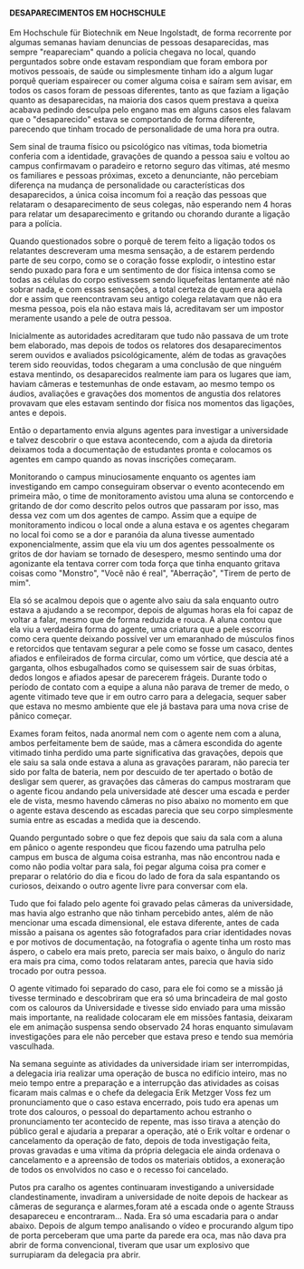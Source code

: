 #### DESAPARECIMENTOS EM HOCHSCHULE

Em Hochschule für Biotechnik em Neue Ingolstadt, de forma recorrente por algumas semanas haviam denuncias de pessoas desaparecidas, mas sempre "reapareciam" quando a polícia chegava no local, quando perguntados sobre onde estavam respondiam que foram embora por motivos pessoais, de saúde ou simplesmente tinham ido a algum lugar porquê queriam espairecer ou comer alguma coisa e saíram sem avisar, em todos os casos foram de pessoas diferentes, tanto as que faziam a ligação quanto as desaparecidas, na maioria dos casos quem prestava a queixa acabava pedindo desculpa pelo engano mas em alguns casos eles falavam que o "desaparecido" estava se comportando de forma diferente, parecendo que tinham trocado de personalidade de uma hora pra outra.

Sem sinal de trauma físico ou psicológico nas vítimas, toda biometria conferia com a identidade, gravações de quando a pessoa saiu e voltou ao campus confirmavam o paradeiro e retorno seguro das vítimas, até mesmo os familiares e pessoas próximas, exceto a denunciante, não percebiam diferença na mudança de personalidade ou características dos desaparecidos, a única coisa incomum foi a reação das pessoas que relataram o desaparecimento de seus colegas, não esperando nem 4 horas para relatar um desaparecimento e gritando ou chorando durante a ligação para a polícia.

Quando questionados sobre o porquê de terem feito a ligação todos os relatantes descreveram uma mesma sensação, a de estarem perdendo parte de seu corpo, como se o coração fosse explodir, o intestino estar sendo puxado para fora e um sentimento de dor física intensa como se todas as células do corpo estivessem sendo liquefeitas lentamente até não sobrar nada, e com essas sensações, a total certeza de quem era aquela dor e assim que reencontravam seu antigo colega relatavam que não era mesma pessoa, pois ela não estava mais lá, acreditavam ser um impostor meramente usando a pele de outra pessoa.

Inicialmente as autoridades acreditaram que tudo não passava de um trote bem elaborado, mas depois de todos os relatores dos desaparecimentos serem ouvidos e avaliados psicológicamente, além de todas as gravações terem sido reouvidas, todos chegaram a uma conclusão de que ninguém estava mentindo, os desaparecidos realmente iam para os lugares que iam, haviam câmeras e testemunhas de onde estavam, ao mesmo tempo os áudios, avaliações e gravações dos momentos de angustia dos relatores provavam que eles estavam sentindo dor física nos momentos das ligações, antes e depois.

Então o departamento envia alguns agentes para investigar a universidade e talvez descobrir o que estava acontecendo, com a ajuda da diretoria deixamos toda a documentação de estudantes pronta e colocamos os agentes em campo quando as novas inscrições começaram.

Monitorando o campus minuciosamente enquanto os agentes iam investigando em campo conseguiram observar o evento acontecendo em primeira mão, o time de monitoramento avistou uma aluna se contorcendo e gritando de dor como descrito pelos outros que passaram por isso, mas dessa vez com um dos agentes de campo. Assim que a equipe de monitoramento indicou o local onde a aluna estava e os agentes chegaram no local foi como se a dor e paranóia da aluna tivesse aumentado exponencialmente, assim que ela viu um dos agentes pessoalmente os gritos de dor haviam se tornado de desespero, mesmo sentindo uma dor agonizante ela tentava correr com toda força que tinha enquanto gritava coisas como "Monstro", "Você não é real", "Aberração", "Tirem de perto de mim".

Ela só se acalmou depois que o agente alvo saiu da sala enquanto outro estava a ajudando a se recompor, depois de algumas horas ela foi capaz de voltar a falar, mesmo que de forma reduzida e rouca. A aluna contou que ela viu a verdadeira forma do agente, uma criatura que a pele escorria como cera quente deixando possível ver um emaranhado de músculos finos e retorcidos que tentavam segurar a pele como se fosse um casaco, dentes afiados e enfileirados de forma circular, como um vórtice, que descia até a garganta, olhos esbugalhados como se quisessem sair de suas órbitas, dedos longos e afiados apesar de parecerem frágeis. Durante todo o período de contato com a equipe a aluna não parava de tremer de medo, o agente vitimado teve que ir em outro carro para a delegacia, sequer saber que estava no mesmo ambiente que ele já bastava para uma nova crise de pânico começar.

Exames foram feitos, nada anormal nem com o agente nem com a aluna, ambos perfeitamente bem de saúde, mas a câmera escondida do agente vitimado tinha perdido uma parte significativa das gravações, depois que ele saiu sa sala onde estava a aluna as gravações pararam, não parecia ter sido por falta de bateria, nem por descuido de ter apertado o botão de desligar sem querer, as gravações das câmeras do campus mostraram que o agente ficou andando pela universidade até descer uma escada e perder ele de vista, mesmo havendo câmeras no piso abaixo no momento em que o agente estava descendo as escadas parecia que seu corpo simplesmente sumia entre as escadas a medida que ia descendo.

Quando perguntado sobre o que fez depois que saiu da sala com a aluna em pânico o agente respondeu que ficou fazendo uma patrulha pelo campus em busca de alguma coisa estranha, mas não encontrou nada e como não podia voltar para sala, foi pegar alguma coisa pra comer e preparar o relatório do dia e ficou do lado de fora da sala espantando os curiosos, deixando o outro agente livre para conversar com ela.

Tudo que foi falado pelo agente foi gravado pelas câmeras da universidade, mas havia algo estranho que não tinham percebido antes, além de não mencionar uma escada dimensional, ele estava diferente, antes de cada missão a paisana os agentes são fotografados para criar identidades novas e por motivos de documentação, na fotografia o agente tinha um rosto mas áspero, o cabelo era mais preto, parecia ser mais baixo, o ângulo do nariz era mais pra cima, como todos relataram antes, parecia que havia sido trocado por outra pessoa.

O agente vitimado foi separado do caso, para ele foi como se a missão já tivesse terminado e descobriram que era só uma brincadeira de mal gosto com os calouros da Universidade e tivesse sido enviado para uma missão mais importante, na realidade colocaram ele em missões fantasia, deixaram ele em animação suspensa sendo observado 24 horas enquanto simulavam investigações para ele não perceber que estava preso e tendo sua memória vasculhada.

Na semana seguinte as atividades da universidade iriam ser interrompidas, a delegacia iria realizar uma operação de busca no edifício inteiro, mas no meio tempo entre a preparação e a interrupção das atividades as coisas ficaram mais calmas e o chefe da delegacia Erik Metzger Voss fez um pronunciamento que o caso estava encerrado, pois tudo era apenas um trote dos calouros, o pessoal do departamento achou estranho o pronunciamento ter acontecido de repente, mas isso tirava a atenção do público geral e ajudaria a preparar a operação, até o Erik voltar e ordenar o cancelamento da operação de fato, depois de toda investigação feita, provas gravadas e uma vítima da própria delegacia ele ainda ordenava o cancelamento e a apreensão de todos os materiais obtidos, a exoneração de todos os envolvidos no caso e o recesso foi cancelado.

Putos pra caralho os agentes continuaram investigando a universidade clandestinamente, invadiram a universidade de noite depois de hackear as câmeras de segurança e alarmes,foram até a escada onde o agente Strauss desapareceu e encontraram... Nada. Era só uma escadaria para o andar abaixo. Depois de algum tempo analisando o vídeo e procurando algum tipo de porta perceberam que uma parte da parede era oca, mas não dava pra abrir de forma convencional, tiveram que usar um explosivo que surrupiaram da delegacia pra abrir.
